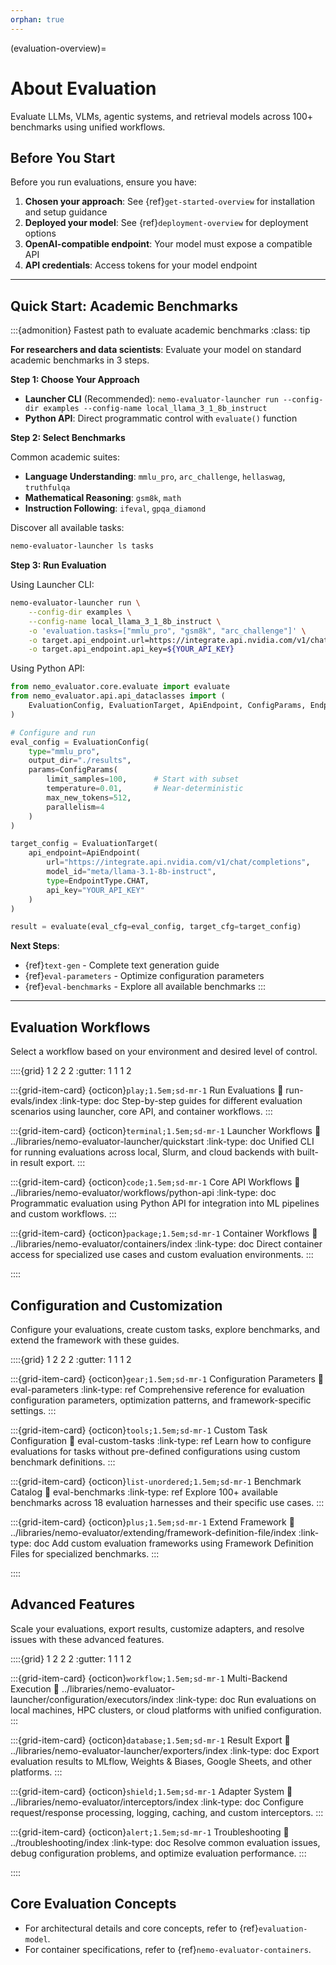 ```yaml
---
orphan: true
---
```


(evaluation-overview)=

# About Evaluation

Evaluate LLMs, VLMs, agentic systems, and retrieval models across 100+ benchmarks using unified workflows.

## Before You Start

Before you run evaluations, ensure you have:

1. **Chosen your approach**: See {ref}`get-started-overview` for installation and setup guidance
2. **Deployed your model**: See {ref}`deployment-overview` for deployment options
3. **OpenAI-compatible endpoint**: Your model must expose a compatible API
4. **API credentials**: Access tokens for your model endpoint

---

## Quick Start: Academic Benchmarks

:::{admonition} Fastest path to evaluate academic benchmarks
:class: tip

**For researchers and data scientists**: Evaluate your model on standard academic benchmarks in 3 steps.

**Step 1: Choose Your Approach**
- **Launcher CLI** (Recommended): `nemo-evaluator-launcher run --config-dir examples --config-name local_llama_3_1_8b_instruct`
- **Python API**: Direct programmatic control with `evaluate()` function

**Step 2: Select Benchmarks**

Common academic suites:
- **Language Understanding**: `mmlu_pro`, `arc_challenge`, `hellaswag`, `truthfulqa`
- **Mathematical Reasoning**: `gsm8k`, `math`
- **Instruction Following**: `ifeval`, `gpqa_diamond`

Discover all available tasks:
```bash
nemo-evaluator-launcher ls tasks
```

**Step 3: Run Evaluation**

Using Launcher CLI:
```bash
nemo-evaluator-launcher run \
    --config-dir examples \
    --config-name local_llama_3_1_8b_instruct \
    -o 'evaluation.tasks=["mmlu_pro", "gsm8k", "arc_challenge"]' \
    -o target.api_endpoint.url=https://integrate.api.nvidia.com/v1/chat/completions \
    -o target.api_endpoint.api_key=${YOUR_API_KEY}
```

Using Python API:
```python
from nemo_evaluator.core.evaluate import evaluate
from nemo_evaluator.api.api_dataclasses import (
    EvaluationConfig, EvaluationTarget, ApiEndpoint, ConfigParams, EndpointType
)

# Configure and run
eval_config = EvaluationConfig(
    type="mmlu_pro",
    output_dir="./results",
    params=ConfigParams(
        limit_samples=100,      # Start with subset
        temperature=0.01,       # Near-deterministic
        max_new_tokens=512,
        parallelism=4
    )
)

target_config = EvaluationTarget(
    api_endpoint=ApiEndpoint(
        url="https://integrate.api.nvidia.com/v1/chat/completions",
        model_id="meta/llama-3.1-8b-instruct",
        type=EndpointType.CHAT,
        api_key="YOUR_API_KEY"
    )
)

result = evaluate(eval_cfg=eval_config, target_cfg=target_config)
```

**Next Steps**:
- {ref}`text-gen` - Complete text generation guide
- {ref}`eval-parameters` - Optimize configuration parameters
- {ref}`eval-benchmarks` - Explore all available benchmarks
:::

---

## Evaluation Workflows

Select a workflow based on your environment and desired level of control.

::::{grid} 1 2 2 2
:gutter: 1 1 1 2

:::{grid-item-card} {octicon}`play;1.5em;sd-mr-1` Run Evaluations
:link: run-evals/index
:link-type: doc
Step-by-step guides for different evaluation scenarios using launcher, core API, and container workflows.
:::

:::{grid-item-card} {octicon}`terminal;1.5em;sd-mr-1` Launcher Workflows
:link: ../libraries/nemo-evaluator-launcher/quickstart
:link-type: doc
Unified CLI for running evaluations across local, Slurm, and cloud backends with built-in result export.
:::

:::{grid-item-card} {octicon}`code;1.5em;sd-mr-1` Core API Workflows
:link: ../libraries/nemo-evaluator/workflows/python-api
:link-type: doc
Programmatic evaluation using Python API for integration into ML pipelines and custom workflows.
:::

:::{grid-item-card} {octicon}`package;1.5em;sd-mr-1` Container Workflows
:link: ../libraries/nemo-evaluator/containers/index
:link-type: doc
Direct container access for specialized use cases and custom evaluation environments.
:::

::::

## Configuration and Customization

Configure your evaluations, create custom tasks, explore benchmarks, and extend the framework with these guides.

::::{grid} 1 2 2 2
:gutter: 1 1 1 2

:::{grid-item-card} {octicon}`gear;1.5em;sd-mr-1` Configuration Parameters
:link: eval-parameters
:link-type: ref
Comprehensive reference for evaluation configuration parameters, optimization patterns, and framework-specific settings.
:::

:::{grid-item-card} {octicon}`tools;1.5em;sd-mr-1` Custom Task Configuration
:link: eval-custom-tasks
:link-type: ref
Learn how to configure evaluations for tasks without pre-defined configurations using custom benchmark definitions.
:::

:::{grid-item-card} {octicon}`list-unordered;1.5em;sd-mr-1` Benchmark Catalog
:link: eval-benchmarks
:link-type: ref
Explore 100+ available benchmarks across 18 evaluation harnesses and their specific use cases.
:::

:::{grid-item-card} {octicon}`plus;1.5em;sd-mr-1` Extend Framework
:link: ../libraries/nemo-evaluator/extending/framework-definition-file/index
:link-type: doc
Add custom evaluation frameworks using Framework Definition Files for specialized benchmarks.
:::

::::

## Advanced Features

Scale your evaluations, export results, customize adapters, and resolve issues with these advanced features.

::::{grid} 1 2 2 2
:gutter: 1 1 1 2

:::{grid-item-card} {octicon}`workflow;1.5em;sd-mr-1` Multi-Backend Execution
:link: ../libraries/nemo-evaluator-launcher/configuration/executors/index
:link-type: doc
Run evaluations on local machines, HPC clusters, or cloud platforms with unified configuration.
:::

:::{grid-item-card} {octicon}`database;1.5em;sd-mr-1` Result Export
:link: ../libraries/nemo-evaluator-launcher/exporters/index
:link-type: doc
Export evaluation results to MLflow, Weights & Biases, Google Sheets, and other platforms.
:::

:::{grid-item-card} {octicon}`shield;1.5em;sd-mr-1` Adapter System
:link: ../libraries/nemo-evaluator/interceptors/index
:link-type: doc
Configure request/response processing, logging, caching, and custom interceptors.
:::

:::{grid-item-card} {octicon}`alert;1.5em;sd-mr-1` Troubleshooting
:link: ../troubleshooting/index
:link-type: doc
Resolve common evaluation issues, debug configuration problems, and optimize evaluation performance.
:::

::::

## Core Evaluation Concepts

- For architectural details and core concepts, refer to {ref}`evaluation-model`.
- For container specifications, refer to {ref}`nemo-evaluator-containers`.
